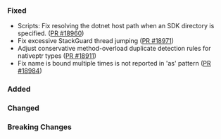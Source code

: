 ### Fixed

* Scripts: Fix resolving the dotnet host path when an SDK directory is specified. ([PR #18960](https://github.com/dotnet/fsharp/pull/18960))
* Fix excessive StackGuard thread jumping ([PR #18971](https://github.com/dotnet/fsharp/pull/18971))
* Adjust conservative method-overload duplicate detection rules for nativeptr types ([PR #18911](https://github.com/dotnet/fsharp/pull/18911))
* Fix name is bound multiple times is not reported in 'as' pattern ([PR #18984](https://github.com/dotnet/fsharp/pull/18984))

### Added

### Changed

### Breaking Changes